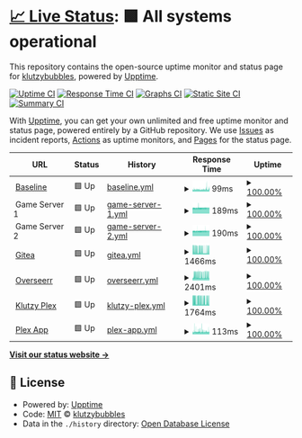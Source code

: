# [📈 Live Status](https://status.klutzybubbles.me): <!--live status--> **🟩 All systems operational**

This repository contains the open-source uptime monitor and status page for [klutzybubbles](https://status.klutzybubbles.me), powered by [Upptime](https://github.com/upptime/upptime).

[![Uptime CI](https://github.com/klutzybubbles/klutzybubbles-status/workflows/Uptime%20CI/badge.svg)](https://github.com/klutzybubbles/klutzybubbles-status/actions?query=workflow%3A%22Uptime+CI%22)
[![Response Time CI](https://github.com/klutzybubbles/klutzybubbles-status/workflows/Response%20Time%20CI/badge.svg)](https://github.com/klutzybubbles/klutzybubbles-status/actions?query=workflow%3A%22Response+Time+CI%22)
[![Graphs CI](https://github.com/klutzybubbles/klutzybubbles-status/workflows/Graphs%20CI/badge.svg)](https://github.com/klutzybubbles/klutzybubbles-status/actions?query=workflow%3A%22Graphs+CI%22)
[![Static Site CI](https://github.com/klutzybubbles/klutzybubbles-status/workflows/Static%20Site%20CI/badge.svg)](https://github.com/klutzybubbles/klutzybubbles-status/actions?query=workflow%3A%22Static+Site+CI%22)
[![Summary CI](https://github.com/klutzybubbles/klutzybubbles-status/workflows/Summary%20CI/badge.svg)](https://github.com/klutzybubbles/klutzybubbles-status/actions?query=workflow%3A%22Summary+CI%22)

With [Upptime](https://upptime.js.org), you can get your own unlimited and free uptime monitor and status page, powered entirely by a GitHub repository. We use [Issues](https://github.com/klutzybubbles/klutzybubbles-status/issues) as incident reports, [Actions](https://github.com/klutzybubbles/klutzybubbles-status/actions) as uptime monitors, and [Pages](https://status.klutzybubbles.me) for the status page.

<!--start: status pages-->
<!-- This summary is generated by Upptime (https://github.com/upptime/upptime) -->
<!-- Do not edit this manually, your changes will be overwritten -->
<!-- prettier-ignore -->
| URL | Status | History | Response Time | Uptime |
| --- | ------ | ------- | ------------- | ------ |
| <img alt="" src="https://icons.duckduckgo.com/ip3/www.google.com.ico" height="13"> [Baseline](https://www.google.com) | 🟩 Up | [baseline.yml](https://github.com/KlutzyBubbles/klutzybubbles-status/commits/HEAD/history/baseline.yml) | <details><summary><img alt="Response time graph" src="./graphs/baseline/response-time-week.png" height="20"> 99ms</summary><br><a href="https://status.klutzybubbles.me/history/baseline"><img alt="Response time 103" src="https://img.shields.io/endpoint?url=https%3A%2F%2Fraw.githubusercontent.com%2FKlutzyBubbles%2Fklutzybubbles-status%2FHEAD%2Fapi%2Fbaseline%2Fresponse-time.json"></a><br><a href="https://status.klutzybubbles.me/history/baseline"><img alt="24-hour response time 101" src="https://img.shields.io/endpoint?url=https%3A%2F%2Fraw.githubusercontent.com%2FKlutzyBubbles%2Fklutzybubbles-status%2FHEAD%2Fapi%2Fbaseline%2Fresponse-time-day.json"></a><br><a href="https://status.klutzybubbles.me/history/baseline"><img alt="7-day response time 99" src="https://img.shields.io/endpoint?url=https%3A%2F%2Fraw.githubusercontent.com%2FKlutzyBubbles%2Fklutzybubbles-status%2FHEAD%2Fapi%2Fbaseline%2Fresponse-time-week.json"></a><br><a href="https://status.klutzybubbles.me/history/baseline"><img alt="30-day response time 99" src="https://img.shields.io/endpoint?url=https%3A%2F%2Fraw.githubusercontent.com%2FKlutzyBubbles%2Fklutzybubbles-status%2FHEAD%2Fapi%2Fbaseline%2Fresponse-time-month.json"></a><br><a href="https://status.klutzybubbles.me/history/baseline"><img alt="1-year response time 103" src="https://img.shields.io/endpoint?url=https%3A%2F%2Fraw.githubusercontent.com%2FKlutzyBubbles%2Fklutzybubbles-status%2FHEAD%2Fapi%2Fbaseline%2Fresponse-time-year.json"></a></details> | <details><summary><a href="https://status.klutzybubbles.me/history/baseline">100.00%</a></summary><a href="https://status.klutzybubbles.me/history/baseline"><img alt="All-time uptime 99.98%" src="https://img.shields.io/endpoint?url=https%3A%2F%2Fraw.githubusercontent.com%2FKlutzyBubbles%2Fklutzybubbles-status%2FHEAD%2Fapi%2Fbaseline%2Fuptime.json"></a><br><a href="https://status.klutzybubbles.me/history/baseline"><img alt="24-hour uptime 100.00%" src="https://img.shields.io/endpoint?url=https%3A%2F%2Fraw.githubusercontent.com%2FKlutzyBubbles%2Fklutzybubbles-status%2FHEAD%2Fapi%2Fbaseline%2Fuptime-day.json"></a><br><a href="https://status.klutzybubbles.me/history/baseline"><img alt="7-day uptime 100.00%" src="https://img.shields.io/endpoint?url=https%3A%2F%2Fraw.githubusercontent.com%2FKlutzyBubbles%2Fklutzybubbles-status%2FHEAD%2Fapi%2Fbaseline%2Fuptime-week.json"></a><br><a href="https://status.klutzybubbles.me/history/baseline"><img alt="30-day uptime 100.00%" src="https://img.shields.io/endpoint?url=https%3A%2F%2Fraw.githubusercontent.com%2FKlutzyBubbles%2Fklutzybubbles-status%2FHEAD%2Fapi%2Fbaseline%2Fuptime-month.json"></a><br><a href="https://status.klutzybubbles.me/history/baseline"><img alt="1-year uptime 99.97%" src="https://img.shields.io/endpoint?url=https%3A%2F%2Fraw.githubusercontent.com%2FKlutzyBubbles%2Fklutzybubbles-status%2FHEAD%2Fapi%2Fbaseline%2Fuptime-year.json"></a></details>
| <img alt="" src="https://icons.duckduckgo.com/ip3/null.ico" height="13"> Game Server 1 | 🟩 Up | [game-server-1.yml](https://github.com/KlutzyBubbles/klutzybubbles-status/commits/HEAD/history/game-server-1.yml) | <details><summary><img alt="Response time graph" src="./graphs/game-server-1/response-time-week.png" height="20"> 189ms</summary><br><a href="https://status.klutzybubbles.me/history/game-server-1"><img alt="Response time 190" src="https://img.shields.io/endpoint?url=https%3A%2F%2Fraw.githubusercontent.com%2FKlutzyBubbles%2Fklutzybubbles-status%2FHEAD%2Fapi%2Fgame-server-1%2Fresponse-time.json"></a><br><a href="https://status.klutzybubbles.me/history/game-server-1"><img alt="24-hour response time 196" src="https://img.shields.io/endpoint?url=https%3A%2F%2Fraw.githubusercontent.com%2FKlutzyBubbles%2Fklutzybubbles-status%2FHEAD%2Fapi%2Fgame-server-1%2Fresponse-time-day.json"></a><br><a href="https://status.klutzybubbles.me/history/game-server-1"><img alt="7-day response time 189" src="https://img.shields.io/endpoint?url=https%3A%2F%2Fraw.githubusercontent.com%2FKlutzyBubbles%2Fklutzybubbles-status%2FHEAD%2Fapi%2Fgame-server-1%2Fresponse-time-week.json"></a><br><a href="https://status.klutzybubbles.me/history/game-server-1"><img alt="30-day response time 190" src="https://img.shields.io/endpoint?url=https%3A%2F%2Fraw.githubusercontent.com%2FKlutzyBubbles%2Fklutzybubbles-status%2FHEAD%2Fapi%2Fgame-server-1%2Fresponse-time-month.json"></a><br><a href="https://status.klutzybubbles.me/history/game-server-1"><img alt="1-year response time 190" src="https://img.shields.io/endpoint?url=https%3A%2F%2Fraw.githubusercontent.com%2FKlutzyBubbles%2Fklutzybubbles-status%2FHEAD%2Fapi%2Fgame-server-1%2Fresponse-time-year.json"></a></details> | <details><summary><a href="https://status.klutzybubbles.me/history/game-server-1">100.00%</a></summary><a href="https://status.klutzybubbles.me/history/game-server-1"><img alt="All-time uptime 99.65%" src="https://img.shields.io/endpoint?url=https%3A%2F%2Fraw.githubusercontent.com%2FKlutzyBubbles%2Fklutzybubbles-status%2FHEAD%2Fapi%2Fgame-server-1%2Fuptime.json"></a><br><a href="https://status.klutzybubbles.me/history/game-server-1"><img alt="24-hour uptime 100.00%" src="https://img.shields.io/endpoint?url=https%3A%2F%2Fraw.githubusercontent.com%2FKlutzyBubbles%2Fklutzybubbles-status%2FHEAD%2Fapi%2Fgame-server-1%2Fuptime-day.json"></a><br><a href="https://status.klutzybubbles.me/history/game-server-1"><img alt="7-day uptime 100.00%" src="https://img.shields.io/endpoint?url=https%3A%2F%2Fraw.githubusercontent.com%2FKlutzyBubbles%2Fklutzybubbles-status%2FHEAD%2Fapi%2Fgame-server-1%2Fuptime-week.json"></a><br><a href="https://status.klutzybubbles.me/history/game-server-1"><img alt="30-day uptime 99.65%" src="https://img.shields.io/endpoint?url=https%3A%2F%2Fraw.githubusercontent.com%2FKlutzyBubbles%2Fklutzybubbles-status%2FHEAD%2Fapi%2Fgame-server-1%2Fuptime-month.json"></a><br><a href="https://status.klutzybubbles.me/history/game-server-1"><img alt="1-year uptime 99.65%" src="https://img.shields.io/endpoint?url=https%3A%2F%2Fraw.githubusercontent.com%2FKlutzyBubbles%2Fklutzybubbles-status%2FHEAD%2Fapi%2Fgame-server-1%2Fuptime-year.json"></a></details>
| <img alt="" src="https://icons.duckduckgo.com/ip3/null.ico" height="13"> Game Server 2 | 🟩 Up | [game-server-2.yml](https://github.com/KlutzyBubbles/klutzybubbles-status/commits/HEAD/history/game-server-2.yml) | <details><summary><img alt="Response time graph" src="./graphs/game-server-2/response-time-week.png" height="20"> 190ms</summary><br><a href="https://status.klutzybubbles.me/history/game-server-2"><img alt="Response time 190" src="https://img.shields.io/endpoint?url=https%3A%2F%2Fraw.githubusercontent.com%2FKlutzyBubbles%2Fklutzybubbles-status%2FHEAD%2Fapi%2Fgame-server-2%2Fresponse-time.json"></a><br><a href="https://status.klutzybubbles.me/history/game-server-2"><img alt="24-hour response time 196" src="https://img.shields.io/endpoint?url=https%3A%2F%2Fraw.githubusercontent.com%2FKlutzyBubbles%2Fklutzybubbles-status%2FHEAD%2Fapi%2Fgame-server-2%2Fresponse-time-day.json"></a><br><a href="https://status.klutzybubbles.me/history/game-server-2"><img alt="7-day response time 190" src="https://img.shields.io/endpoint?url=https%3A%2F%2Fraw.githubusercontent.com%2FKlutzyBubbles%2Fklutzybubbles-status%2FHEAD%2Fapi%2Fgame-server-2%2Fresponse-time-week.json"></a><br><a href="https://status.klutzybubbles.me/history/game-server-2"><img alt="30-day response time 190" src="https://img.shields.io/endpoint?url=https%3A%2F%2Fraw.githubusercontent.com%2FKlutzyBubbles%2Fklutzybubbles-status%2FHEAD%2Fapi%2Fgame-server-2%2Fresponse-time-month.json"></a><br><a href="https://status.klutzybubbles.me/history/game-server-2"><img alt="1-year response time 190" src="https://img.shields.io/endpoint?url=https%3A%2F%2Fraw.githubusercontent.com%2FKlutzyBubbles%2Fklutzybubbles-status%2FHEAD%2Fapi%2Fgame-server-2%2Fresponse-time-year.json"></a></details> | <details><summary><a href="https://status.klutzybubbles.me/history/game-server-2">100.00%</a></summary><a href="https://status.klutzybubbles.me/history/game-server-2"><img alt="All-time uptime 100.00%" src="https://img.shields.io/endpoint?url=https%3A%2F%2Fraw.githubusercontent.com%2FKlutzyBubbles%2Fklutzybubbles-status%2FHEAD%2Fapi%2Fgame-server-2%2Fuptime.json"></a><br><a href="https://status.klutzybubbles.me/history/game-server-2"><img alt="24-hour uptime 100.00%" src="https://img.shields.io/endpoint?url=https%3A%2F%2Fraw.githubusercontent.com%2FKlutzyBubbles%2Fklutzybubbles-status%2FHEAD%2Fapi%2Fgame-server-2%2Fuptime-day.json"></a><br><a href="https://status.klutzybubbles.me/history/game-server-2"><img alt="7-day uptime 100.00%" src="https://img.shields.io/endpoint?url=https%3A%2F%2Fraw.githubusercontent.com%2FKlutzyBubbles%2Fklutzybubbles-status%2FHEAD%2Fapi%2Fgame-server-2%2Fuptime-week.json"></a><br><a href="https://status.klutzybubbles.me/history/game-server-2"><img alt="30-day uptime 100.00%" src="https://img.shields.io/endpoint?url=https%3A%2F%2Fraw.githubusercontent.com%2FKlutzyBubbles%2Fklutzybubbles-status%2FHEAD%2Fapi%2Fgame-server-2%2Fuptime-month.json"></a><br><a href="https://status.klutzybubbles.me/history/game-server-2"><img alt="1-year uptime 100.00%" src="https://img.shields.io/endpoint?url=https%3A%2F%2Fraw.githubusercontent.com%2FKlutzyBubbles%2Fklutzybubbles-status%2FHEAD%2Fapi%2Fgame-server-2%2Fuptime-year.json"></a></details>
| <img alt="" src="https://icons.duckduckgo.com/ip3/git.klutzybubbles.me.ico" height="13"> [Gitea](http://git.klutzybubbles.me) | 🟩 Up | [gitea.yml](https://github.com/KlutzyBubbles/klutzybubbles-status/commits/HEAD/history/gitea.yml) | <details><summary><img alt="Response time graph" src="./graphs/gitea/response-time-week.png" height="20"> 1466ms</summary><br><a href="https://status.klutzybubbles.me/history/gitea"><img alt="Response time 1574" src="https://img.shields.io/endpoint?url=https%3A%2F%2Fraw.githubusercontent.com%2FKlutzyBubbles%2Fklutzybubbles-status%2FHEAD%2Fapi%2Fgitea%2Fresponse-time.json"></a><br><a href="https://status.klutzybubbles.me/history/gitea"><img alt="24-hour response time 1684" src="https://img.shields.io/endpoint?url=https%3A%2F%2Fraw.githubusercontent.com%2FKlutzyBubbles%2Fklutzybubbles-status%2FHEAD%2Fapi%2Fgitea%2Fresponse-time-day.json"></a><br><a href="https://status.klutzybubbles.me/history/gitea"><img alt="7-day response time 1466" src="https://img.shields.io/endpoint?url=https%3A%2F%2Fraw.githubusercontent.com%2FKlutzyBubbles%2Fklutzybubbles-status%2FHEAD%2Fapi%2Fgitea%2Fresponse-time-week.json"></a><br><a href="https://status.klutzybubbles.me/history/gitea"><img alt="30-day response time 1493" src="https://img.shields.io/endpoint?url=https%3A%2F%2Fraw.githubusercontent.com%2FKlutzyBubbles%2Fklutzybubbles-status%2FHEAD%2Fapi%2Fgitea%2Fresponse-time-month.json"></a><br><a href="https://status.klutzybubbles.me/history/gitea"><img alt="1-year response time 1513" src="https://img.shields.io/endpoint?url=https%3A%2F%2Fraw.githubusercontent.com%2FKlutzyBubbles%2Fklutzybubbles-status%2FHEAD%2Fapi%2Fgitea%2Fresponse-time-year.json"></a></details> | <details><summary><a href="https://status.klutzybubbles.me/history/gitea">100.00%</a></summary><a href="https://status.klutzybubbles.me/history/gitea"><img alt="All-time uptime 57.10%" src="https://img.shields.io/endpoint?url=https%3A%2F%2Fraw.githubusercontent.com%2FKlutzyBubbles%2Fklutzybubbles-status%2FHEAD%2Fapi%2Fgitea%2Fuptime.json"></a><br><a href="https://status.klutzybubbles.me/history/gitea"><img alt="24-hour uptime 100.00%" src="https://img.shields.io/endpoint?url=https%3A%2F%2Fraw.githubusercontent.com%2FKlutzyBubbles%2Fklutzybubbles-status%2FHEAD%2Fapi%2Fgitea%2Fuptime-day.json"></a><br><a href="https://status.klutzybubbles.me/history/gitea"><img alt="7-day uptime 100.00%" src="https://img.shields.io/endpoint?url=https%3A%2F%2Fraw.githubusercontent.com%2FKlutzyBubbles%2Fklutzybubbles-status%2FHEAD%2Fapi%2Fgitea%2Fuptime-week.json"></a><br><a href="https://status.klutzybubbles.me/history/gitea"><img alt="30-day uptime 100.00%" src="https://img.shields.io/endpoint?url=https%3A%2F%2Fraw.githubusercontent.com%2FKlutzyBubbles%2Fklutzybubbles-status%2FHEAD%2Fapi%2Fgitea%2Fuptime-month.json"></a><br><a href="https://status.klutzybubbles.me/history/gitea"><img alt="1-year uptime 79.72%" src="https://img.shields.io/endpoint?url=https%3A%2F%2Fraw.githubusercontent.com%2FKlutzyBubbles%2Fklutzybubbles-status%2FHEAD%2Fapi%2Fgitea%2Fuptime-year.json"></a></details>
| <img alt="" src="https://icons.duckduckgo.com/ip3/overseerr.klutzybubbles.me.ico" height="13"> [Overseerr](http://overseerr.klutzybubbles.me) | 🟩 Up | [overseerr.yml](https://github.com/KlutzyBubbles/klutzybubbles-status/commits/HEAD/history/overseerr.yml) | <details><summary><img alt="Response time graph" src="./graphs/overseerr/response-time-week.png" height="20"> 2401ms</summary><br><a href="https://status.klutzybubbles.me/history/overseerr"><img alt="Response time 2397" src="https://img.shields.io/endpoint?url=https%3A%2F%2Fraw.githubusercontent.com%2FKlutzyBubbles%2Fklutzybubbles-status%2FHEAD%2Fapi%2Foverseerr%2Fresponse-time.json"></a><br><a href="https://status.klutzybubbles.me/history/overseerr"><img alt="24-hour response time 2601" src="https://img.shields.io/endpoint?url=https%3A%2F%2Fraw.githubusercontent.com%2FKlutzyBubbles%2Fklutzybubbles-status%2FHEAD%2Fapi%2Foverseerr%2Fresponse-time-day.json"></a><br><a href="https://status.klutzybubbles.me/history/overseerr"><img alt="7-day response time 2401" src="https://img.shields.io/endpoint?url=https%3A%2F%2Fraw.githubusercontent.com%2FKlutzyBubbles%2Fklutzybubbles-status%2FHEAD%2Fapi%2Foverseerr%2Fresponse-time-week.json"></a><br><a href="https://status.klutzybubbles.me/history/overseerr"><img alt="30-day response time 2397" src="https://img.shields.io/endpoint?url=https%3A%2F%2Fraw.githubusercontent.com%2FKlutzyBubbles%2Fklutzybubbles-status%2FHEAD%2Fapi%2Foverseerr%2Fresponse-time-month.json"></a><br><a href="https://status.klutzybubbles.me/history/overseerr"><img alt="1-year response time 2397" src="https://img.shields.io/endpoint?url=https%3A%2F%2Fraw.githubusercontent.com%2FKlutzyBubbles%2Fklutzybubbles-status%2FHEAD%2Fapi%2Foverseerr%2Fresponse-time-year.json"></a></details> | <details><summary><a href="https://status.klutzybubbles.me/history/overseerr">100.00%</a></summary><a href="https://status.klutzybubbles.me/history/overseerr"><img alt="All-time uptime 100.00%" src="https://img.shields.io/endpoint?url=https%3A%2F%2Fraw.githubusercontent.com%2FKlutzyBubbles%2Fklutzybubbles-status%2FHEAD%2Fapi%2Foverseerr%2Fuptime.json"></a><br><a href="https://status.klutzybubbles.me/history/overseerr"><img alt="24-hour uptime 100.00%" src="https://img.shields.io/endpoint?url=https%3A%2F%2Fraw.githubusercontent.com%2FKlutzyBubbles%2Fklutzybubbles-status%2FHEAD%2Fapi%2Foverseerr%2Fuptime-day.json"></a><br><a href="https://status.klutzybubbles.me/history/overseerr"><img alt="7-day uptime 100.00%" src="https://img.shields.io/endpoint?url=https%3A%2F%2Fraw.githubusercontent.com%2FKlutzyBubbles%2Fklutzybubbles-status%2FHEAD%2Fapi%2Foverseerr%2Fuptime-week.json"></a><br><a href="https://status.klutzybubbles.me/history/overseerr"><img alt="30-day uptime 100.00%" src="https://img.shields.io/endpoint?url=https%3A%2F%2Fraw.githubusercontent.com%2FKlutzyBubbles%2Fklutzybubbles-status%2FHEAD%2Fapi%2Foverseerr%2Fuptime-month.json"></a><br><a href="https://status.klutzybubbles.me/history/overseerr"><img alt="1-year uptime 100.00%" src="https://img.shields.io/endpoint?url=https%3A%2F%2Fraw.githubusercontent.com%2FKlutzyBubbles%2Fklutzybubbles-status%2FHEAD%2Fapi%2Foverseerr%2Fuptime-year.json"></a></details>
| <img alt="" src="https://icons.duckduckgo.com/ip3/plex.klutzybubbles.me.ico" height="13"> [Klutzy Plex](http://plex.klutzybubbles.me:32400/identity) | 🟩 Up | [klutzy-plex.yml](https://github.com/KlutzyBubbles/klutzybubbles-status/commits/HEAD/history/klutzy-plex.yml) | <details><summary><img alt="Response time graph" src="./graphs/klutzy-plex/response-time-week.png" height="20"> 1764ms</summary><br><a href="https://status.klutzybubbles.me/history/klutzy-plex"><img alt="Response time 1762" src="https://img.shields.io/endpoint?url=https%3A%2F%2Fraw.githubusercontent.com%2FKlutzyBubbles%2Fklutzybubbles-status%2FHEAD%2Fapi%2Fklutzy-plex%2Fresponse-time.json"></a><br><a href="https://status.klutzybubbles.me/history/klutzy-plex"><img alt="24-hour response time 1579" src="https://img.shields.io/endpoint?url=https%3A%2F%2Fraw.githubusercontent.com%2FKlutzyBubbles%2Fklutzybubbles-status%2FHEAD%2Fapi%2Fklutzy-plex%2Fresponse-time-day.json"></a><br><a href="https://status.klutzybubbles.me/history/klutzy-plex"><img alt="7-day response time 1764" src="https://img.shields.io/endpoint?url=https%3A%2F%2Fraw.githubusercontent.com%2FKlutzyBubbles%2Fklutzybubbles-status%2FHEAD%2Fapi%2Fklutzy-plex%2Fresponse-time-week.json"></a><br><a href="https://status.klutzybubbles.me/history/klutzy-plex"><img alt="30-day response time 1762" src="https://img.shields.io/endpoint?url=https%3A%2F%2Fraw.githubusercontent.com%2FKlutzyBubbles%2Fklutzybubbles-status%2FHEAD%2Fapi%2Fklutzy-plex%2Fresponse-time-month.json"></a><br><a href="https://status.klutzybubbles.me/history/klutzy-plex"><img alt="1-year response time 1762" src="https://img.shields.io/endpoint?url=https%3A%2F%2Fraw.githubusercontent.com%2FKlutzyBubbles%2Fklutzybubbles-status%2FHEAD%2Fapi%2Fklutzy-plex%2Fresponse-time-year.json"></a></details> | <details><summary><a href="https://status.klutzybubbles.me/history/klutzy-plex">100.00%</a></summary><a href="https://status.klutzybubbles.me/history/klutzy-plex"><img alt="All-time uptime 100.00%" src="https://img.shields.io/endpoint?url=https%3A%2F%2Fraw.githubusercontent.com%2FKlutzyBubbles%2Fklutzybubbles-status%2FHEAD%2Fapi%2Fklutzy-plex%2Fuptime.json"></a><br><a href="https://status.klutzybubbles.me/history/klutzy-plex"><img alt="24-hour uptime 100.00%" src="https://img.shields.io/endpoint?url=https%3A%2F%2Fraw.githubusercontent.com%2FKlutzyBubbles%2Fklutzybubbles-status%2FHEAD%2Fapi%2Fklutzy-plex%2Fuptime-day.json"></a><br><a href="https://status.klutzybubbles.me/history/klutzy-plex"><img alt="7-day uptime 100.00%" src="https://img.shields.io/endpoint?url=https%3A%2F%2Fraw.githubusercontent.com%2FKlutzyBubbles%2Fklutzybubbles-status%2FHEAD%2Fapi%2Fklutzy-plex%2Fuptime-week.json"></a><br><a href="https://status.klutzybubbles.me/history/klutzy-plex"><img alt="30-day uptime 100.00%" src="https://img.shields.io/endpoint?url=https%3A%2F%2Fraw.githubusercontent.com%2FKlutzyBubbles%2Fklutzybubbles-status%2FHEAD%2Fapi%2Fklutzy-plex%2Fuptime-month.json"></a><br><a href="https://status.klutzybubbles.me/history/klutzy-plex"><img alt="1-year uptime 100.00%" src="https://img.shields.io/endpoint?url=https%3A%2F%2Fraw.githubusercontent.com%2FKlutzyBubbles%2Fklutzybubbles-status%2FHEAD%2Fapi%2Fklutzy-plex%2Fuptime-year.json"></a></details>
| <img alt="" src="https://icons.duckduckgo.com/ip3/app.plex.tv.ico" height="13"> [Plex App](https://app.plex.tv/) | 🟩 Up | [plex-app.yml](https://github.com/KlutzyBubbles/klutzybubbles-status/commits/HEAD/history/plex-app.yml) | <details><summary><img alt="Response time graph" src="./graphs/plex-app/response-time-week.png" height="20"> 113ms</summary><br><a href="https://status.klutzybubbles.me/history/plex-app"><img alt="Response time 113" src="https://img.shields.io/endpoint?url=https%3A%2F%2Fraw.githubusercontent.com%2FKlutzyBubbles%2Fklutzybubbles-status%2FHEAD%2Fapi%2Fplex-app%2Fresponse-time.json"></a><br><a href="https://status.klutzybubbles.me/history/plex-app"><img alt="24-hour response time 112" src="https://img.shields.io/endpoint?url=https%3A%2F%2Fraw.githubusercontent.com%2FKlutzyBubbles%2Fklutzybubbles-status%2FHEAD%2Fapi%2Fplex-app%2Fresponse-time-day.json"></a><br><a href="https://status.klutzybubbles.me/history/plex-app"><img alt="7-day response time 113" src="https://img.shields.io/endpoint?url=https%3A%2F%2Fraw.githubusercontent.com%2FKlutzyBubbles%2Fklutzybubbles-status%2FHEAD%2Fapi%2Fplex-app%2Fresponse-time-week.json"></a><br><a href="https://status.klutzybubbles.me/history/plex-app"><img alt="30-day response time 113" src="https://img.shields.io/endpoint?url=https%3A%2F%2Fraw.githubusercontent.com%2FKlutzyBubbles%2Fklutzybubbles-status%2FHEAD%2Fapi%2Fplex-app%2Fresponse-time-month.json"></a><br><a href="https://status.klutzybubbles.me/history/plex-app"><img alt="1-year response time 113" src="https://img.shields.io/endpoint?url=https%3A%2F%2Fraw.githubusercontent.com%2FKlutzyBubbles%2Fklutzybubbles-status%2FHEAD%2Fapi%2Fplex-app%2Fresponse-time-year.json"></a></details> | <details><summary><a href="https://status.klutzybubbles.me/history/plex-app">100.00%</a></summary><a href="https://status.klutzybubbles.me/history/plex-app"><img alt="All-time uptime 100.00%" src="https://img.shields.io/endpoint?url=https%3A%2F%2Fraw.githubusercontent.com%2FKlutzyBubbles%2Fklutzybubbles-status%2FHEAD%2Fapi%2Fplex-app%2Fuptime.json"></a><br><a href="https://status.klutzybubbles.me/history/plex-app"><img alt="24-hour uptime 100.00%" src="https://img.shields.io/endpoint?url=https%3A%2F%2Fraw.githubusercontent.com%2FKlutzyBubbles%2Fklutzybubbles-status%2FHEAD%2Fapi%2Fplex-app%2Fuptime-day.json"></a><br><a href="https://status.klutzybubbles.me/history/plex-app"><img alt="7-day uptime 100.00%" src="https://img.shields.io/endpoint?url=https%3A%2F%2Fraw.githubusercontent.com%2FKlutzyBubbles%2Fklutzybubbles-status%2FHEAD%2Fapi%2Fplex-app%2Fuptime-week.json"></a><br><a href="https://status.klutzybubbles.me/history/plex-app"><img alt="30-day uptime 100.00%" src="https://img.shields.io/endpoint?url=https%3A%2F%2Fraw.githubusercontent.com%2FKlutzyBubbles%2Fklutzybubbles-status%2FHEAD%2Fapi%2Fplex-app%2Fuptime-month.json"></a><br><a href="https://status.klutzybubbles.me/history/plex-app"><img alt="1-year uptime 100.00%" src="https://img.shields.io/endpoint?url=https%3A%2F%2Fraw.githubusercontent.com%2FKlutzyBubbles%2Fklutzybubbles-status%2FHEAD%2Fapi%2Fplex-app%2Fuptime-year.json"></a></details>

<!--end: status pages-->

[**Visit our status website →**](https://status.klutzybubbles.me)

## 📄 License

- Powered by: [Upptime](https://github.com/upptime/upptime)
- Code: [MIT](./LICENSE) © [klutzybubbles](https://status.klutzybubbles.me)
- Data in the `./history` directory: [Open Database License](https://opendatacommons.org/licenses/odbl/1-0/)
